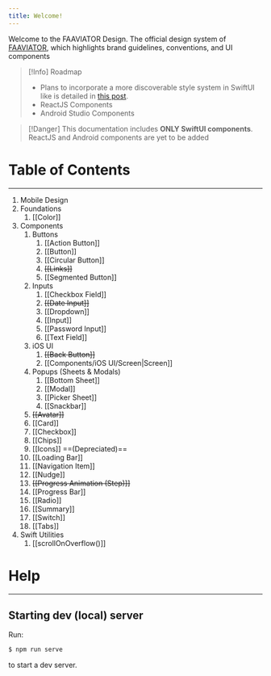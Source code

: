 ```yaml
---
title: Welcome!
---
```

Welcome to the FAAVIATOR Design. The official design system of [FAAVIATOR](https://faaviator.com), which highlights brand guidelines, conventions, and UI components 

> [!Info] Roadmap
> - Plans to incorporate a more discoverable style system in SwiftUI like is detailed in [this post](http://hop.ie/blog/design-system-swift/).
> - ReactJS Components
> - Android Studio Components

>[!Danger] This documentation includes **ONLY SwiftUI components**. ReactJS and Android components are yet to be added
# Table of Contents
---
1. Mobile Design
2. Foundations
	1. [[Color]]
3. Components
	1. Buttons
		1. [[Action Button]]
		2. [[Button]]
		3. [[Circular Button]]
		4. ~~[[Links]]~~
		5. [[Segmented Button]]
	2. Inputs
		1. [[Checkbox Field]]
		2. ~~[[Date Input]]~~
		3. [[Dropdown]]
		4. [[Input]]
		5. [[Password Input]]
		6. [[Text Field]]
	3. iOS UI
		1. ~~[[Back Button]]~~
		2. [[Components/iOS UI/Screen|Screen]]
	4. Popups (Sheets & Modals)
		1. [[Bottom Sheet]]
		2. [[Modal]]
		3. [[Picker Sheet]]
		4. [[Snackbar]]
	5. ~~[[Avatar]]~~
	6. [[Card]]
	7. [[Checkbox]]
	8. [[Chips]]
	9. [[Icons]] ==(Depreciated)==
	10. [[Loading Bar]]
	11. [[Navigation Item]]
	12. [[Nudge]]
	13. ~~[[Progress Animation (Step)]]~~
	14. [[Progress Bar]]
	15. [[Radio]]
	16. [[Summary]]
	17. [[Switch]]
	18. [[Tabs]]
4. Swift Utilities
	1. [[scrollOnOverflow()]]

# Help
---
## Starting dev (local) server
Run: 
```bash
$ npm run serve
```
to start a dev server.